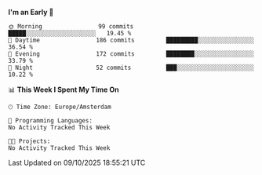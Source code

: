 <!--START_SECTION:waka-->
**I'm an Early 🐤** 

```text
🌞 Morning                99 commits          █████░░░░░░░░░░░░░░░░░░░░   19.45 % 
🌆 Daytime                186 commits         █████████░░░░░░░░░░░░░░░░   36.54 % 
🌃 Evening                172 commits         ████████░░░░░░░░░░░░░░░░░   33.79 % 
🌙 Night                  52 commits          ███░░░░░░░░░░░░░░░░░░░░░░   10.22 % 
```


📊 **This Week I Spent My Time On** 

```text
🕑︎ Time Zone: Europe/Amsterdam

💬 Programming Languages: 
No Activity Tracked This Week

🐱‍💻 Projects: 
No Activity Tracked This Week
```


 Last Updated on 09/10/2025 18:55:21 UTC
<!--END_SECTION:waka-->
